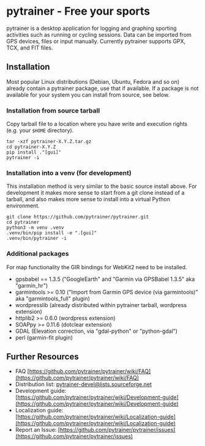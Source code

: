 # pytrainer - Free your sports
pytrainer is a desktop application for logging and graphing sporting
activities such as running or cycling sessions. Data can be imported from GPS
devices, files or input manually. Currently pytrainer supports GPX, TCX, and
FIT files.

## Installation
Most popular Linux distributions (Debian, Ubuntu, Fedora and so on) already
contain a pytrainer package, use that if available. If a package is not
available for your system you can install from source, see below.

### Installation from source tarball
Copy tarball file to a location where you have write and execution rights (e.g. your `$HOME` directory).

```shell
tar -xzf pytrainer-X.Y.Z.tar.gz
cd pytrainer-X.Y.Z
pip install ."[gui]"
pytrainer -i
```

### Installation into a venv (for development)
This installation method is very similar to the basic source install above.
For development it makes more sense to start from a git clone instead of a
tarball, and also makes more sense to install into a virtual Python
environment.

```shell
git clone https://github.com/pytrainer/pytrainer.git
cd pytrainer
python3 -m venv .venv
.venv/bin/pip install -e ".[gui]"
.venv/bin/pytrainer -i
```

### Additional packages
For map functionality the GIR bindings for WebKit2 need to be installed.

* gpsbabel == 1.3.5 ("GoogleEarth" and "Garmin via GPSBabel 1.3.5" aka "garmin_hr")
* garmintools >= 0.10 ("Import from Garmin GPS device (via garmintools)" aka "garmintools_full" plugin)
* wordpresslib (already distributed within pytrainer tarball, wordpress extension)
* httplib2 >= 0.6.0 (wordpress extension)
* SOAPpy >= 0.11.6 (dotclear extension)
* GDAL (Elevation correction, via "gdal-python" or "python-gdal")
* perl (garmin-fit plugin)

## Further Resources
* FAQ [https://github.com/pytrainer/pytrainer/wiki/FAQ](https://github.com/pytrainer/pytrainer/wiki/FAQ)
* Distribution list: pytrainer-devel@lists.sourceforge.net
* Development guide: [https://github.com/pytrainer/pytrainer/wiki/Development-guide](https://github.com/pytrainer/pytrainer/wiki/Development-guide)
* Localization guide: [https://github.com/pytrainer/pytrainer/wiki/Localization-guide](https://github.com/pytrainer/pytrainer/wiki/Localization-guide)
* Report an Issue: [https://github.com/pytrainer/pytrainer/issues](https://github.com/pytrainer/pytrainer/issues)
